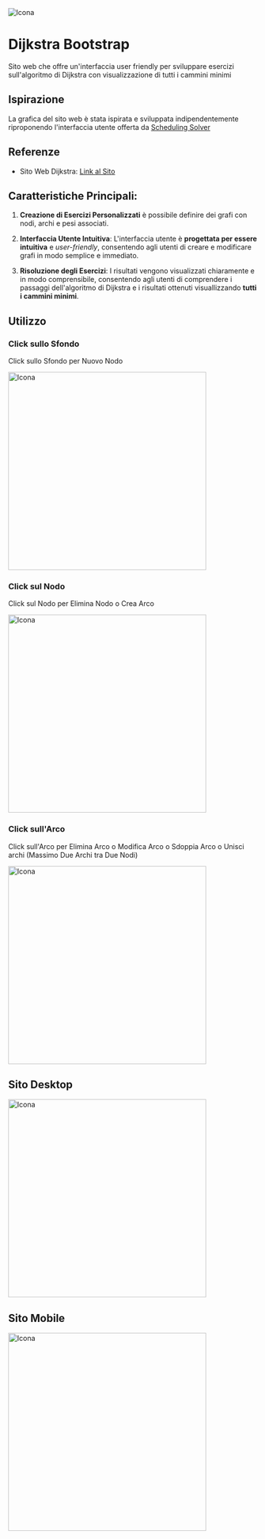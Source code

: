 <img src="https://github.com/vittorioPiotti/Dijkstra/blob/main/desktop.png" alt="Icona" />


# Dijkstra Bootstrap
Sito web che offre un'interfaccia user friendly per sviluppare esercizi sull'algoritmo di Dijkstra con visualizzazione di tutti i cammini minimi

## Ispirazione

La grafica del sito web è stata ispirata e sviluppata indipendentemente riproponendo l'interfaccia utente offerta da [Scheduling Solver](https://process-scheduling-solver.boonsuen.com/)

## Referenze 

- Sito Web Dijkstra: [Link al Sito](https://7khz9k.csb.app/Dijkstra)

 

## Caratteristiche Principali:

1. **Creazione di Esercizi Personalizzati** è possibile definire dei grafi con nodi, archi e pesi associati.

2. **Interfaccia Utente Intuitiva**: L'interfaccia utente è **progettata per essere intuitiva** e *user-friendly*, consentendo agli utenti di creare e modificare grafi in modo semplice e immediato.

3. **Risoluzione degli Esercizi**: I risultati vengono visualizzati chiaramente e in modo comprensibile, consentendo agli utenti di comprendere i passaggi dell'algoritmo di Dijkstra e i risultati ottenuti visuallizzando **tutti i cammini minimi**.


## Utilizzo

### Click sullo Sfondo

Click sullo Sfondo per Nuovo Nodo

<img src="https://github.com/vittorioPiotti/Dijkstra/blob/main/clickSfondo.png" alt="Icona" width="400"/>

### Click sul Nodo

Click sul Nodo per Elimina Nodo o Crea Arco

<img src="https://github.com/vittorioPiotti/Dijkstra/blob/main/clickNodo.png" alt="Icona" width="400"/>

### Click sull'Arco

Click sull'Arco per Elimina Arco o Modifica Arco o Sdoppia Arco o Unisci archi (Massimo Due Archi tra Due Nodi)

<img src="https://github.com/vittorioPiotti/Dijkstra/blob/main/clickArco.png" alt="Icona" width="400"/>

## Sito Desktop

<img src="https://github.com/vittorioPiotti/Dijkstra/blob/main/desktop.png" alt="Icona" width="400"/>


## Sito Mobile

<img src="https://github.com/vittorioPiotti/Dijkstra/blob/main/Mobile.png" alt="Icona" width="400"/>


